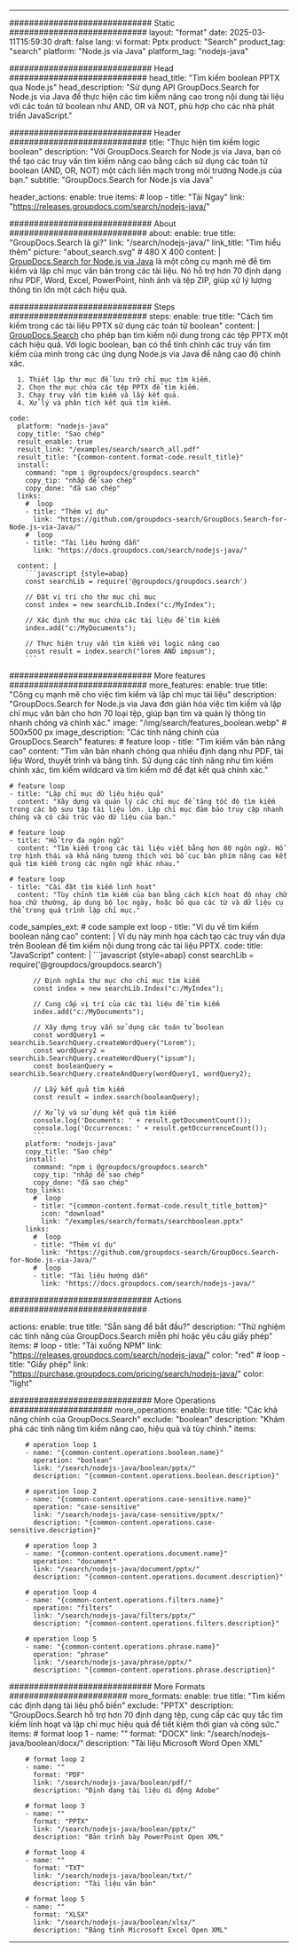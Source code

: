 
---
############################# Static ############################
layout: "format"
date:  2025-03-11T15:59:30
draft: false
lang: vi
format: Pptx
product: "Search"
product_tag: "search"
platform: "Node.js via Java"
platform_tag: "nodejs-java"

############################# Head ############################
head_title: "Tìm kiếm boolean PPTX qua Node.js"
head_description: "Sử dụng API GroupDocs.Search for Node.js via Java để thực hiện các tìm kiếm nâng cao trong nội dung tài liệu với các toán tử boolean như AND, OR và NOT, phù hợp cho các nhà phát triển JavaScript."

############################# Header ############################
title: "Thực hiện tìm kiếm logic boolean" 
description: "Với GroupDocs.Search for Node.js via Java, bạn có thể tạo các truy vấn tìm kiếm nâng cao bằng cách sử dụng các toán tử boolean (AND, OR, NOT) một cách liền mạch trong môi trường Node.js của bạn."
subtitle: "GroupDocs.Search for Node.js via Java" 

header_actions:
  enable: true
  items:
    #  loop
    - title: "Tải Ngay"
      link: "https://releases.groupdocs.com/search/nodejs-java/"
      
############################# About ############################
about:
    enable: true
    title: "GroupDocs.Search là gì?"
    link: "/search/nodejs-java/"
    link_title: "Tìm hiểu thêm"
    picture: "about_search.svg" # 480 X 400
    content: |
       [GroupDocs.Search for Node.js via Java](/search/nodejs-java/) là một công cụ mạnh mẽ để tìm kiếm và lập chỉ mục văn bản trong các tài liệu. Nó hỗ trợ hơn 70 định dạng như PDF, Word, Excel, PowerPoint, hình ảnh và tệp ZIP, giúp xử lý lượng thông tin lớn một cách hiệu quả.

############################# Steps ############################
steps:
    enable: true
    title: "Cách tìm kiếm trong các tài liệu PPTX sử dụng các toán tử boolean"
    content: |
      [GroupDocs.Search](/search/nodejs-java/) cho phép bạn tìm kiếm nội dung trong các tệp PPTX một cách hiệu quả. Với logic boolean, bạn có thể tinh chỉnh các truy vấn tìm kiếm của mình trong các ứng dụng Node.js via Java để nâng cao độ chính xác.
      
      1. Thiết lập thư mục để lưu trữ chỉ mục tìm kiếm.
      2. Chọn thư mục chứa các tệp PPTX để tìm kiếm.
      3. Chạy truy vấn tìm kiếm và lấy kết quả.
      4. Xử lý và phân tích kết quả tìm kiếm.
   
    code:
      platform: "nodejs-java"
      copy_title: "Sao chép"
      result_enable: true
      result_link: "/examples/search/search_all.pdf"
      result_title: "{common-content.format-code.result_title}"
      install:
        command: "npm i @groupdocs/groupdocs.search"
        copy_tip: "nhấp để sao chép"
        copy_done: "đã sao chép"
      links:
        #  loop
        - title: "Thêm ví dụ"
          link: "https://github.com/groupdocs-search/GroupDocs.Search-for-Node.js-via-Java/"
        #  loop
        - title: "Tài liệu hướng dẫn"
          link: "https://docs.groupdocs.com/search/nodejs-java/"
          
      content: |
        ```javascript {style=abap}
        const searchLib = require('@groupdocs/groupdocs.search')

        // Đặt vị trí cho thư mục chỉ mục
        const index = new searchLib.Index("c:/MyIndex");

        // Xác định thư mục chứa các tài liệu để tìm kiếm
        index.add("c:/MyDocuments");

        // Thực hiện truy vấn tìm kiếm với logic nâng cao
        const result = index.search("lorem AND impsum");
        ```            

############################# More features ############################
more_features:
  enable: true
  title: "Công cụ mạnh mẽ cho việc tìm kiếm và lập chỉ mục tài liệu"
  description: "GroupDocs.Search for Node.js via Java đơn giản hóa việc tìm kiếm và lập chỉ mục văn bản cho hơn 70 loại tệp, giúp bạn tìm và quản lý thông tin nhanh chóng và chính xác."
  image: "/img/search/features_boolean.webp" # 500x500 px
  image_description: "Các tính năng chính của GroupDocs.Search"
  features:
    # feature loop
    - title: "Tìm kiếm văn bản nâng cao"
      content: "Tìm văn bản nhanh chóng qua nhiều định dạng như PDF, tài liệu Word, thuyết trình và bảng tính. Sử dụng các tính năng như tìm kiếm chính xác, tìm kiếm wildcard và tìm kiếm mờ để đạt kết quả chính xác."

    # feature loop
    - title: "Lập chỉ mục dữ liệu hiệu quả"
      content: "Xây dựng và quản lý các chỉ mục để tăng tốc độ tìm kiếm trong các bộ sưu tập tài liệu lớn. Lập chỉ mục đảm bảo truy cập nhanh chóng và có cấu trúc vào dữ liệu của bạn."

    # feature loop
    - title: "Hỗ trợ đa ngôn ngữ"
      content: "Tìm kiếm trong các tài liệu viết bằng hơn 80 ngôn ngữ. Hỗ trợ hình thái và khả năng tương thích với bố cục bàn phím nâng cao kết quả tìm kiếm trong các ngôn ngữ khác nhau."

    # feature loop
    - title: "Cài đặt tìm kiếm linh hoạt"
      content: "Tùy chỉnh tìm kiếm của bạn bằng cách kích hoạt độ nhạy chữ hoa chữ thường, áp dụng bộ lọc ngày, hoặc bỏ qua các từ và dữ liệu cụ thể trong quá trình lập chỉ mục."
      
  code_samples_ext:
    # code sample ext loop
    - title: "Ví dụ về tìm kiếm boolean nâng cao"
      content: |
        Ví dụ này minh họa cách tạo các truy vấn dựa trên Boolean để tìm kiếm nội dung trong các tài liệu PPTX.
      code:
        title: "JavaScript"
        content: |
          ```javascript {style=abap}
          const searchLib = require('@groupdocs/groupdocs.search')
          
          // Định nghĩa thư mục cho chỉ mục tìm kiếm
          const index = new searchLib.Index("c:/MyIndex");
              
          // Cung cấp vị trí của các tài liệu để tìm kiếm
          index.add("c:/MyDocuments");

          // Xây dựng truy vấn sử dụng các toán tử boolean
          const wordQuery1 = searchLib.SearchQuery.createWordQuery("Lorem");
          const wordQuery2 = searchLib.SearchQuery.createWordQuery("ipsum");
          const booleanQuery = searchLib.SearchQuery.createAndQuery(wordQuery1, wordQuery2);

          // Lấy kết quả tìm kiếm
          const result = index.search(booleanQuery);
          
          // Xử lý và sử dụng kết quả tìm kiếm
          console.log('Documents: ' + result.getDocumentCount());
          console.log('Occurrences: ' + result.getOccurrenceCount());
          ```
        platform: "nodejs-java"
        copy_title: "Sao chép"
        install:
          command: "npm i @groupdocs/groupdocs.search"
          copy_tip: "nhấp để sao chép"
          copy_done: "đã sao chép"
        top_links:
          #  loop
          - title: "{common-content.format-code.result_title_bottom}"
            icon: "download"
            link: "/examples/search/formats/searchboolean.pptx"
        links:
          #  loop
          - title: "Thêm ví dụ"
            link: "https://github.com/groupdocs-search/GroupDocs.Search-for-Node.js-via-Java/"
          #  loop
          - title: "Tài liệu hướng dẫn"
            link: "https://docs.groupdocs.com/search/nodejs-java/"
            

            


############################# Actions ############################

actions:
  enable: true
  title: "Sẵn sàng để bắt đầu?"
  description: "Thử nghiệm các tính năng của GroupDocs.Search miễn phí hoặc yêu cầu giấy phép"
  items:
    #  loop
    - title: "Tải xuống NPM"
      link: "https://releases.groupdocs.com/search/nodejs-java/"
      color: "red"
        #  loop
    - title: "Giấy phép"
      link: "https://purchase.groupdocs.com/pricing/search/nodejs-java/"
      color: "light"


############################# More Operations #####################
more_operations:
    enable: true
    title: "Các khả năng chính của GroupDocs.Search"
    exclude: "boolean"
    description: "Khám phá các tính năng tìm kiếm nâng cao, hiệu quả và tùy chỉnh."
    items: 
          
        # operation loop 1
        - name: "{common-content.operations.boolean.name}"
          operation: "boolean"
          link: "/search/nodejs-java/boolean/pptx/"
          description: "{common-content.operations.boolean.description}"

        # operation loop 2
        - name: "{common-content.operations.case-sensitive.name}"
          operation: "case-sensitive"
          link: "/search/nodejs-java/case-sensitive/pptx/"
          description: "{common-content.operations.case-sensitive.description}"

        # operation loop 3
        - name: "{common-content.operations.document.name}"
          operation: "document"
          link: "/search/nodejs-java/document/pptx/"
          description: "{common-content.operations.document.description}"

        # operation loop 4
        - name: "{common-content.operations.filters.name}"
          operation: "filters"
          link: "/search/nodejs-java/filters/pptx/"
          description: "{common-content.operations.filters.description}"

        # operation loop 5
        - name: "{common-content.operations.phrase.name}"
          operation: "phrase"
          link: "/search/nodejs-java/phrase/pptx/"
          description: "{common-content.operations.phrase.description}"
          
        
          
############################# More Formats ########################
more_formats:
    enable: true
    title: "Tìm kiếm các định dạng tài liệu phổ biến"
    exclude: "PPTX"
    description: "GroupDocs.Search hỗ trợ hơn 70 định dạng tệp, cung cấp các quy tắc tìm kiếm linh hoạt và lập chỉ mục hiệu quả để tiết kiệm thời gian và công sức."
    items: 
        # format loop 1
        - name: ""
          format: "DOCX"
          link: "/search/nodejs-java/boolean/docx/"
          description: "Tài liệu Microsoft Word Open XML"
          
        # format loop 2
        - name: ""
          format: "PDF"
          link: "/search/nodejs-java/boolean/pdf/"
          description: "Định dạng tài liệu di động Adobe"
          
        # format loop 3
        - name: ""
          format: "PPTX"
          link: "/search/nodejs-java/boolean/pptx/"
          description: "Bản trình bày PowerPoint Open XML"

        # format loop 4
        - name: ""
          format: "TXT"
          link: "/search/nodejs-java/boolean/txt/"
          description: "Tài liệu văn bản"
          
        # format loop 5
        - name: ""
          format: "XLSX"
          link: "/search/nodejs-java/boolean/xlsx/"
          description: "Bảng tính Microsoft Excel Open XML"
  

---